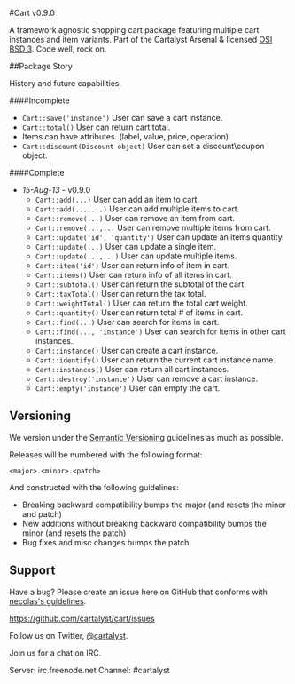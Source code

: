 #Cart v0.9.0

A framework agnostic shopping cart package featuring multiple cart instances and item variants. Part of the Cartalyst Arsenal & licensed [OSI BSD 3](license.md). Code well, rock on.

##Package Story

History and future capabilities.

####Incomplete
- ```Cart::save('instance')``` User can save a cart instance.
- ```Cart::total()``` User can return cart total.
- Items can have attributes. (label, value, price, operation)
- ```Cart::discount(Discount object)``` User can set a discount\coupon object.

####Complete
- *15-Aug-13* - v0.9.0
	- ```Cart::add(...)``` User can add an item to cart.
	- ```Cart::add(...,...)``` User can add multiple items to cart.
	- ```Cart::remove(...)``` User can remove an item from cart.
	- ```Cart::remove(...,...``` User can remove multiple items from cart.
	- ```Cart::update('id', 'quantity')``` User can update an items quantity.
	- ```Cart::update(...)``` User can update a single item.
	- ```Cart::update(...,...)``` User can update multiple items.
	- ```Cart::item('id')``` User can return info of item in cart.
	- ```Cart::items()``` User can return info of all items in cart.
	- ```Cart::subtotal()``` User can return the subtotal of the cart.
	- ```Cart::taxTotal()``` User can return the tax total.
	- ```Cart::weightTotal()``` User can return the total cart weight.
	- ```Cart::quantity()``` User can return total # of items in cart.
	- ```Cart::find(...)``` User can search for items in cart.
	- ```Cart::find(..., 'instance')``` User can search for items in other cart instances.
	- ```Cart::instance()``` User can create a cart instance.
	- ```Cart::identify()``` User can return the current cart instance name.
	- ```Cart::instances()``` User can return all cart instances.
	- ```Cart::destroy('instance')``` User can remove a cart instance.
	- ```Cart::empty('instance')``` User can empty the cart.

Versioning
----------

We version under the [Semantic Versioning](http://semver.org/) guidelines as much as possible.

Releases will be numbered with the following format:

`<major>.<minor>.<patch>`

And constructed with the following guidelines:

* Breaking backward compatibility bumps the major (and resets the minor and patch)
* New additions without breaking backward compatibility bumps the minor (and resets the patch)
* Bug fixes and misc changes bumps the patch

Support
--------

Have a bug? Please create an issue here on GitHub that conforms with [necolas's guidelines](https://github.com/necolas/issue-guidelines).

https://github.com/cartalyst/cart/issues

Follow us on Twitter, [@cartalyst](http://twitter.com/cartalyst).

Join us for a chat on IRC.

Server: irc.freenode.net
Channel: #cartalyst
